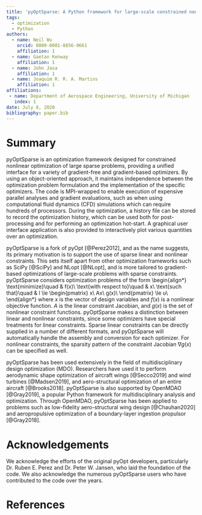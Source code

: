 ```yaml
---
title: 'pyOptSparse: A Python framework for large-scale constrained nonlinear optimization of sparse systems'
tags:
  - optimization
  - Python
authors:
  - name: Neil Wu
    orcid: 0000-0001-8856-9661
    affiliation: 1
  - name: Gaetan Kenway
    affiliation: 1
  - name: John Jasa
    affiliation: 1
  - name: Joaquim R. R. A. Martins
    affiliation: 1
affiliations:
 - name: Department of Aerospace Engineering, University of Michigan
   index: 1
date: July 8, 2020
bibliography: paper.bib
---
```


# Summary
pyOptSparse is an optimization framework designed for constrained nonlinear optimization of large sparse problems, providing a unified interface for a variety of gradient-free and gradient-based optimizers.
By using an object-oriented approach, it maintains independence between the optimization problem formulation and the implementation of the specific optimizers.
The code is MPI-wrapped to enable execution of expensive parallel analyses and gradient evaluations, such as when using computational fluid dynamics (CFD) simulations which can require hundreds of processors.
During the optimization, a history file can be stored to record the optimization history, which can be used both for post-processing and for performing an optimization hot-start.
A graphical user interface application is also provided to interactively plot various quantities over an optimization.

pyOptSparse is a fork of pyOpt [@Perez2012], and as the name suggests, its primary motivation is to support the use of sparse linear and nonlinear constraints.
This sets itself apart from other optimization frameworks such as SciPy [@SciPy] and NLopt [@NLopt], and is more tailored to gradient-based optimizations of large-scale problems with sparse constraints.
pyOptSparse considers optimization problems of the form
\begin{align*}
\text{minimize}\quad & f(x)\\
\text{with respect to}\quad & x\\
\text{such that}\quad & l \le \begin{pmatrix}
x\\
Ax\\
g(x)\\
\end{pmatrix}
\le u\\
\end{align*}
where $x$ is the vector of design variables and $f(x)$ is a nonlinear objective function.
$A$ is the linear constraint Jacobian, and $g(x)$ is the set of nonlinear constraint functions.
pyOptSparse makes a distinction between linear and nonlinear constraints, since some optimizers have special treatments for linear constraints.
Sparse linear constraints can be directly supplied in a number of different formats, and pyOptSparse will automatically handle the assembly and conversion for each optimizer.
For nonlinear constraints, the sparsity pattern of the constraint Jacobian $\nabla g(x)$ can be specified as well.

pyOptSparse has been used extensively in the field of multidisciplinary design optimization (MDO).
Researchers have used it to perform aerodynamic shape optimization of aircraft wings [@Secco2019] and wind turbines [@Madsen2019], and aero-structural optimization of an entire aircraft [@Brooks2018].
pyOptSparse is also supported by OpenMDAO [@Gray2019], a popular Python framework for multidisciplinary analysis and optimization.
Through OpenMDAO, pyOptSparse has been applied to problems such as low-fidelity aero-structural wing design [@Chauhan2020] and aeropropulsive optimization of a boundary-layer ingestion propulsor [@Gray2018].

# Acknowledgements
We acknowledge the efforts of the original pyOpt developers, particularly Dr. Ruben E. Perez and Dr. Peter W. Jansen, who laid the foundation of the code.
We also acknowledge the numerous pyOptSparse users who have contributed to the code over the years.

# References
